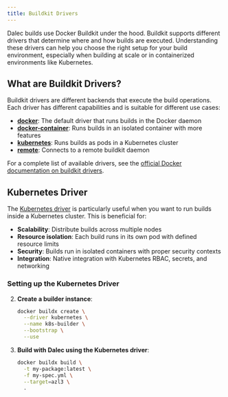 ```yaml
---
title: Buildkit Drivers
---
```


Dalec builds use Docker Buildkit under the hood. Buildkit supports different drivers that determine where and how builds are executed. Understanding these drivers can help you choose the right setup for your build environment, especially when building at scale or in containerized environments like Kubernetes.

## What are Buildkit Drivers?

Buildkit drivers are different backends that execute the build operations. Each driver has different capabilities and is suitable for different use cases:

- **[docker](https://docs.docker.com/build/builders/drivers/docker/)**: The default driver that runs builds in the Docker daemon
- **[docker-container](https://docs.docker.com/build/builders/drivers/docker-container/)**: Runs builds in an isolated container with more features
- **[kubernetes](https://docs.docker.com/build/builders/drivers/kubernetes/)**: Runs builds as pods in a Kubernetes cluster
- **[remote](https://docs.docker.com/build/builders/drivers/remote/)**: Connects to a remote buildkit daemon

For a complete list of available drivers, see the [official Docker documentation on buildkit drivers](https://docs.docker.com/build/builders/drivers/).

## Kubernetes Driver

The [Kubernetes driver](https://docs.docker.com/build/builders/drivers/kubernetes/) is particularly useful when you want to run builds inside a Kubernetes cluster. This is beneficial for:

- **Scalability**: Distribute builds across multiple nodes
- **Resource isolation**: Each build runs in its own pod with defined resource limits
- **Security**: Builds run in isolated containers with proper security contexts
- **Integration**: Native integration with Kubernetes RBAC, secrets, and networking

### Setting up the Kubernetes Driver

2. **Create a builder instance**:
   ```bash
   docker buildx create \
     --driver kubernetes \
     --name k8s-builder \
     --bootstrap \
     --use
   ```

3. **Build with Dalec using the Kubernetes driver**:
   ```bash
   docker buildx build \
     -t my-package:latest \
     -f my-spec.yml \
     --target=azl3 \
     .
   ```
